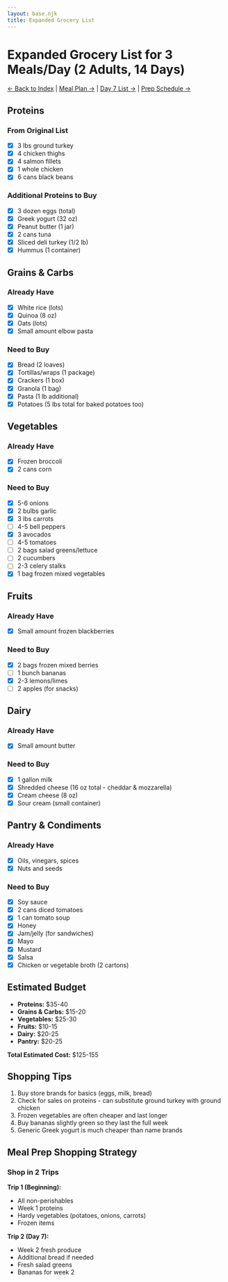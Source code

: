 ```yaml
---
layout: base.njk
title: Expanded Grocery List
---
```


# Expanded Grocery List for 3 Meals/Day (2 Adults, 14 Days)

[← Back to Index](/) | [Meal Plan →](/meal-plans/full-day-meal-plan.html) | [Day 7 List →](/shopping-lists/day-7-shopping-list.html) | [Prep Schedule →](/prep-guides/3-meal-prep-schedule.html)

## Proteins
### From Original List
- [x] 3 lbs ground turkey
- [x] 4 chicken thighs
- [x] 4 salmon fillets
- [x] 1 whole chicken
- [x] 6 cans black beans

### Additional Proteins to Buy
- [x] 3 dozen eggs (total)
- [x] Greek yogurt (32 oz)
- [x] Peanut butter (1 jar)
- [x] 2 cans tuna
- [x] Sliced deli turkey (1/2 lb)
- [x] Hummus (1 container)

## Grains & Carbs
### Already Have
- [x] White rice (lots)
- [x] Quinoa (8 oz)
- [x] Oats (lots)
- [x] Small amount elbow pasta

### Need to Buy
- [x] Bread (2 loaves)
- [x] Tortillas/wraps (1 package)
- [x] Crackers (1 box)
- [x] Granola (1 bag)
- [x] Pasta (1 lb additional)
- [x] Potatoes (5 lbs total for baked potatoes too)

## Vegetables
### Already Have
- [x] Frozen broccoli
- [x] 2 cans corn

### Need to Buy
- [x] 5-6 onions
- [x] 2 bulbs garlic
- [x] 3 lbs carrots
- [ ] 4-5 bell peppers
- [x] 3 avocados
- [ ] 4-5 tomatoes
- [ ] 2 bags salad greens/lettuce
- [ ] 2 cucumbers
- [ ] 2-3 celery stalks
- [x] 1 bag frozen mixed vegetables

## Fruits
### Already Have
- [x] Small amount frozen blackberries

### Need to Buy
- [x] 2 bags frozen mixed berries
- [ ] 1 bunch bananas
- [x] 2-3 lemons/limes
- [ ] 2 apples (for snacks)

## Dairy
### Already Have
- [x] Small amount butter

### Need to Buy
- [x] 1 gallon milk
- [x] Shredded cheese (16 oz total - cheddar & mozzarella)
- [x] Cream cheese (8 oz)
- [x] Sour cream (small container)

## Pantry & Condiments
### Already Have
- [x] Oils, vinegars, spices
- [x] Nuts and seeds

### Need to Buy
- [x] Soy sauce
- [x] 2 cans diced tomatoes
- [x] 1 can tomato soup
- [x] Honey
- [x] Jam/jelly (for sandwiches)
- [x] Mayo
- [x] Mustard
- [x] Salsa
- [x] Chicken or vegetable broth (2 cartons)

## Estimated Budget
- **Proteins:** $35-40
- **Grains & Carbs:** $15-20
- **Vegetables:** $25-30
- **Fruits:** $10-15
- **Dairy:** $20-25
- **Pantry:** $20-25

**Total Estimated Cost:** $125-155

## Shopping Tips
1. Buy store brands for basics (eggs, milk, bread)
2. Check for sales on proteins - can substitute ground turkey with ground chicken
3. Frozen vegetables are often cheaper and last longer
4. Buy bananas slightly green so they last the full week
5. Generic Greek yogurt is much cheaper than name brands

## Meal Prep Shopping Strategy
### Shop in 2 Trips
**Trip 1 (Beginning):**
- All non-perishables
- Week 1 proteins
- Hardy vegetables (potatoes, onions, carrots)
- Frozen items

**Trip 2 (Day 7):**
- Week 2 fresh produce
- Additional bread if needed
- Fresh salad greens
- Bananas for week 2